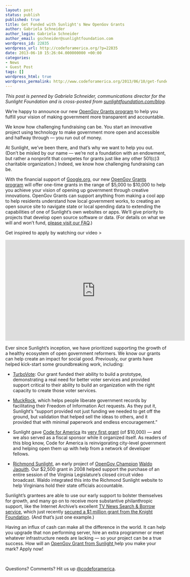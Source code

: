 ```yaml
---
layout: post
status: publish
published: true
title: Get Funded with Sunlight's New OpenGov Grants
author: Gabriela Schneider
author_login: Gabriela Schneider
author_email: gschneider@sunlightfoundation.com
wordpress_id: 22835
wordpress_url: http://codeforamerica.org/?p=22835
date: 2013-06-10 15:26:04.000000000 +00:00
categories:
- News
- Guest Post
tags: []
wordpress_html: true
wordpress_permalink: http://www.codeforamerica.org/2013/06/10/get-funded-with-sunlights-new-opengov-grants/
---
```


<p><em>This post is penned by Gabriela Schneider, communications director for the Sunlight Foundation and is cross-posted from <a href="http://sunlightfoundation.com/blog/2013/06/10/get-funded-with-sunlights-new-opengov-grants/">sunlightfoundation.com/blog</a>.</em></p>
<p>We’re happy to announce our new <a href="http://sunlightfoundation.com/opengovgrants">OpenGov Grants program</a> to help you fulfill your vision of making government more transparent and accountable.</p>
<p>We know how challenging fundraising can be. You start an innovative project using technology to make government more open and accessible and halfway through — you run out of money.</p>
<p>At Sunlight, we’ve been there, and that’s why we want to help you out. (Don’t be misled by our name — we’re not a foundation with an endowment, but rather a nonprofit that competes for grants just like any other 501(c)3 charitable organization.) Indeed, we know how challenging fundraising can be.</p>
<p>With the financial support of <a href="http://www.google.org/">Google.org</a>, our new <a href="http://sunlightfoundation.com/opengovgrants/">OpenGov Grants program</a> will offer one-time grants in the range of $5,000 to $10,000 to help you achieve your vision of opening up government through creative innovations. OpenGov Grants can support anything from making a cool app to help residents understand how local government works, to creating an open source site to navigate state or local spending data to extending the capabilities of one of Sunlight’s own websites or apps. We’ll give priority to projects that develop open source software or data. (For details on what we will and won’t fund, <a href="http://sunlightfoundation.com/about/grants/opengovgrants/faq/">please visit our FAQ</a>.)</p>
<p>Get inspired to apply by watching our video &gt;</p>
<p><iframe frameborder="0" height="315" src="http://www.youtube.com/embed/w-S5ESe0MC8" width="560"></iframe></p>
<p dir="ltr">Ever since Sunlight’s inception, we have prioritized supporting the growth of a healthy ecosystem of open government reformers. We know our grants can help create an impact for social good. Previously, our grants have helped kick-start some groundbreaking work, including:</p>
<ul>
<li dir="ltr">
<p dir="ltr"><a href="https://turbovote.org/register">TurboVote</a>: Our grant funded their ability to build a prototype, demonstrating a real need for better voter services and provided support critical to their ability to build an organization with the right capacity to create those voter services.</p>
</li>
<li dir="ltr">
<p dir="ltr"><a href="http://muckrock.com/">MuckRock</a>, which helps people liberate government records by facilitating their Freedom of Information Act requests. As they put it, Sunlight’s “support provided not just funding we needed to get off the ground, but validation that helped sell the ideas to others, and it provided that with minimal paperwork and endless encouragement.”</p>
</li>
<li dir="ltr">
<p dir="ltr">Sunlight gave <a href="http://codeforamerica.org/">Code for America</a> its <a href="http://sunlightfoundation.com/blog/2010/11/15/introducing-code-for-americas-inaugural-fellows/">very first grant</a> (of $10,000) — and we also served as a fiscal sponsor while it organized itself. As readers of this blog know, Code for America is reinvigorating city-level government and helping open them up with help from a network of developer fellows.</p>
</li>
<li dir="ltr">
<p dir="ltr"><a href="http://www.richmondsunlight.com/">Richmond Sunlight</a>, an early project of <a href="http://sunlightfoundation.com/opengovchampions/">OpenGov Champion</a> <a href="http://www.youtube.com/watch?feature=player_embedded&amp;v=VHbOTbNU18E">Waldo Jaquith</a>. Our $2,500 grant in 2008 helped support the purchase of an entire session of the Virginia Legislature’s closed circuit video broadcast. Waldo integrated this into the Richmond Sunlight website to help Virginians hold their state officials accountable.</p>
</li>
</ul>
<p>Sunlight’s grantees are able to use our early support to bolster themselves for growth, and many go on to receive more substantive philanthropic support, like the Internet Archive’s excellent <a href="http://archive.org/details/tv">TV News Search &amp; Borrow service</a>, which just recently <a href="http://www.knightfoundation.org/press-room/press-mention/internet-archive-receives-1-million-knight-foundat/">secured a $1 million grant from the Knight Foundation</a>. (And that’s just one example.)</p>
<p>Having an influx of cash can make all the difference in the world. It can help you upgrade that non performing server, hire an extra programmer or meet whatever infrastructure needs are lacking — so your project can be a true success. How will an <a href="http://sunlightfoundation.com/opengovgrants">OpenGov Grant from Sunlight </a>help you make your mark? Apply now!</p>
<p> </p>
<p>Questions? Comments? Hit us up <a href="http://twitter.com/codeforamerica" target="_blank">@codeforamerica</a>.</p>
